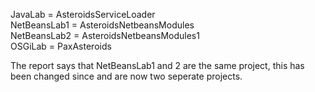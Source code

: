 JavaLab = AsteroidsServiceLoader  
NetBeansLab1 = AsteroidsNetbeansModules  
NetBeansLab2 = AsteroidsNetbeansModules1  
OSGiLab = PaxAsteroids  

The report says that NetBeansLab1 and 2 are the same project, this has been changed since and are now two seperate projects. 
